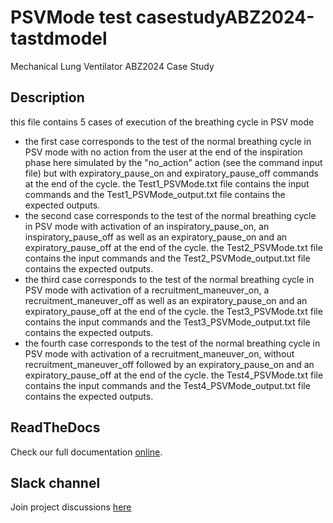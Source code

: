 # PSVMode test casestudyABZ2024-tastdmodel
Mechanical Lung Ventilator ABZ2024 Case Study

## Description

this file contains 5 cases of execution of the breathing cycle in PSV mode
- the first case corresponds to the test of the normal breathing cycle in PSV mode with no action from the user at the end of the inspiration phase here simulated by the "no_action" action (see the command input file) but with expiratory_pause_on and expiratory_pause_off commands at the end of the cycle. the Test1_PSVMode.txt file contains the input commands and the Test1_PSVMode_output.txt file contains the expected outputs.
- the second case corresponds to the test of the normal breathing cycle in PSV mode with activation of an inspiratory_pause_on, an inspiratory_pause_off as well as an expiratory_pause_on and an expiratory_pause_off at the end of the cycle. the Test2_PSVMode.txt file contains the input commands and the Test2_PSVMode_output.txt file contains the expected outputs.
- the third case corresponds to the test of the normal breathing cycle in PSV mode with activation of a recruitment_maneuver_on, a recruitment_maneuver_off as well as an expiratory_pause_on and an expiratory_pause_off at the end of the cycle. the Test3_PSVMode.txt file contains the input commands and the Test3_PSVMode_output.txt file contains the expected outputs.
- the fourth case corresponds to the test of the normal breathing cycle in PSV mode with activation of a recruitment_maneuver_on, without recruitment_maneuver_off followed by an expiratory_pause_on and an expiratory_pause_off at the end of the cycle. the Test4_PSVMode.txt file contains the input commands and the Test4_PSVMode_output.txt file contains the expected outputs.




## ReadTheDocs

Check our full documentation [online](https://castd.readthedocs.io/).

## Slack channel

Join project discussions [here](https://astd-cse.slack.com/)
